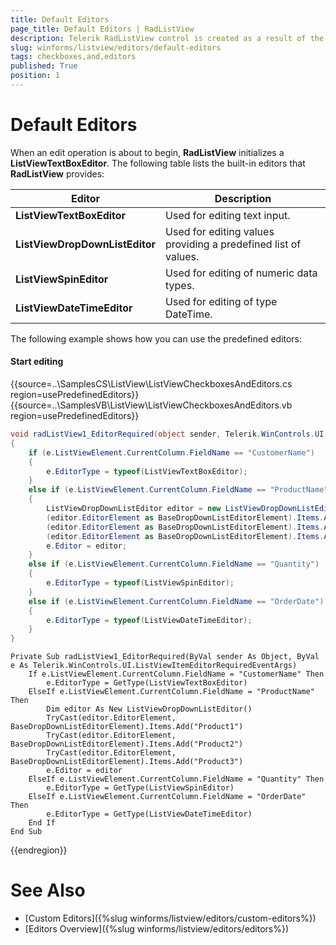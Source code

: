 ```yaml
---
title: Default Editors
page_title: Default Editors | RadListView
description: Telerik RadListView control is created as a result of the concord of the powerful data layer used by RadGridView and RadListControl, together with the outstanding Telerik Presentation Framework.
slug: winforms/listview/editors/default-editors
tags: checkboxes,and,editors
published: True
position: 1 
---
```


 
# Default Editors

When an edit operation is about to begin, **RadListView** initializes a **ListViewTextBoxEditor**. The following table lists the built-in editors that **RadListView** provides:

|Editor|Description|
|----|----|
|__ListViewTextBoxEditor__| Used for editing text input.|
|__ListViewDropDownListEditor__|Used for editing values providing a predefined list of values.|
|__ListViewSpinEditor__|Used for editing of numeric data types.|
|__ListViewDateTimeEditor__|Used for editing of type DateTime.|

The following example shows how you can use the predefined editors:

#### Start editing

{{source=..\SamplesCS\ListView\ListViewCheckboxesAndEditors.cs region=usePredefinedEditors}} 
{{source=..\SamplesVB\ListView\ListViewCheckboxesAndEditors.vb region=usePredefinedEditors}} 

````C#
void radListView1_EditorRequired(object sender, Telerik.WinControls.UI.ListViewItemEditorRequiredEventArgs e)
{
    if (e.ListViewElement.CurrentColumn.FieldName == "CustomerName")
    {
        e.EditorType = typeof(ListViewTextBoxEditor);
    }
    else if (e.ListViewElement.CurrentColumn.FieldName == "ProductName")
    {
        ListViewDropDownListEditor editor = new ListViewDropDownListEditor();
        (editor.EditorElement as BaseDropDownListEditorElement).Items.Add("Product1");
        (editor.EditorElement as BaseDropDownListEditorElement).Items.Add("Product2");
        (editor.EditorElement as BaseDropDownListEditorElement).Items.Add("Product3");
        e.Editor = editor;
    }
    else if (e.ListViewElement.CurrentColumn.FieldName == "Quantity")
    {
        e.EditorType = typeof(ListViewSpinEditor);
    }
    else if (e.ListViewElement.CurrentColumn.FieldName == "OrderDate")
    {
        e.EditorType = typeof(ListViewDateTimeEditor);
    }
}

````
````VB.NET
Private Sub radListView1_EditorRequired(ByVal sender As Object, ByVal e As Telerik.WinControls.UI.ListViewItemEditorRequiredEventArgs)
    If e.ListViewElement.CurrentColumn.FieldName = "CustomerName" Then
        e.EditorType = GetType(ListViewTextBoxEditor)
    ElseIf e.ListViewElement.CurrentColumn.FieldName = "ProductName" Then
        Dim editor As New ListViewDropDownListEditor()
        TryCast(editor.EditorElement, BaseDropDownListEditorElement).Items.Add("Product1")
        TryCast(editor.EditorElement, BaseDropDownListEditorElement).Items.Add("Product2")
        TryCast(editor.EditorElement, BaseDropDownListEditorElement).Items.Add("Product3")
        e.Editor = editor
    ElseIf e.ListViewElement.CurrentColumn.FieldName = "Quantity" Then
        e.EditorType = GetType(ListViewSpinEditor)
    ElseIf e.ListViewElement.CurrentColumn.FieldName = "OrderDate" Then
        e.EditorType = GetType(ListViewDateTimeEditor)
    End If
End Sub

````

{{endregion}} 

# See Also

* [Custom Editors]({%slug winforms/listview/editors/custom-editors%})	
* [Editors Overview]({%slug winforms/listview/editors/editors%})

